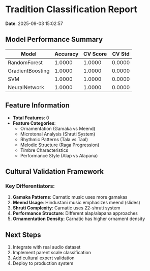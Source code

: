 # Tradition Classification Report

**Date**: 2025-09-03 15:02:57

## Model Performance Summary

| Model | Accuracy | CV Score | CV Std |
|-------|----------|----------|--------|
| RandomForest | 1.0000 | 1.0000 | 0.0000 |
| GradientBoosting | 1.0000 | 1.0000 | 0.0000 |
| SVM | 1.0000 | 1.0000 | 0.0000 |
| NeuralNetwork | 1.0000 | 1.0000 | 0.0000 |

## Feature Information

- **Total Features**: 0
- **Feature Categories**:
  - Ornamentation (Gamaka vs Meend)
  - Microtonal Analysis (Shruti System)
  - Rhythmic Patterns (Tala vs Taal)
  - Melodic Structure (Raga Progression)
  - Timbre Characteristics
  - Performance Style (Alap vs Alapana)

## Cultural Validation Framework

### Key Differentiators:
1. **Gamaka Patterns**: Carnatic music uses more gamakas
2. **Meend Usage**: Hindustani music emphasizes meend (slides)
3. **Shruti Complexity**: Carnatic uses 22-shruti system
4. **Performance Structure**: Different alap/alapana approaches
5. **Ornamentation Density**: Carnatic has higher ornament density

## Next Steps

1. Integrate with real audio dataset
2. Implement parent scale classification
3. Add cultural expert validation
4. Deploy to production system
